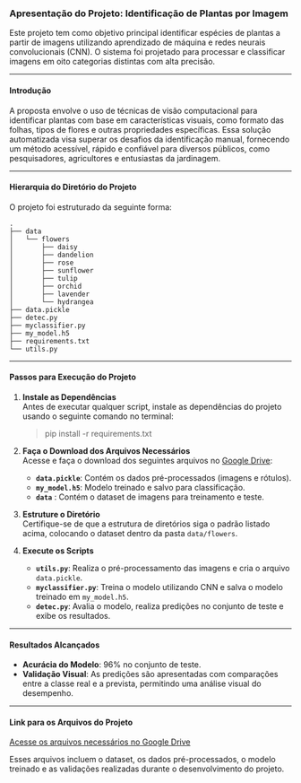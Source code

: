 ### Apresentação do Projeto: Identificação de Plantas por Imagem  

Este projeto tem como objetivo principal identificar espécies de plantas a partir de imagens utilizando aprendizado de máquina e redes neurais convolucionais (CNN). O sistema foi projetado para processar e classificar imagens em oito categorias distintas com alta precisão.

---

#### **Introdução**  
A proposta envolve o uso de técnicas de visão computacional para identificar plantas com base em características visuais, como formato das folhas, tipos de flores e outras propriedades específicas. Essa solução automatizada visa superar os desafios da identificação manual, fornecendo um método acessível, rápido e confiável para diversos públicos, como pesquisadores, agricultores e entusiastas da jardinagem.

---

#### **Hierarquia do Diretório do Projeto**  

O projeto foi estruturado da seguinte forma:  
```
.
├── data
│   └── flowers
│       ├── daisy
│       ├── dandelion
│       ├── rose
│       ├── sunflower
│       ├── tulip
│       ├── orchid
│       ├── lavender
│       └── hydrangea
├── data.pickle
├── detec.py
├── myclassifier.py
├── my_model.h5
├── requirements.txt
└── utils.py
```

---

#### **Passos para Execução do Projeto**

1. **Instale as Dependências**  
   Antes de executar qualquer script, instale as dependências do projeto usando o seguinte comando no terminal:  
   
   > pip install -r requirements.txt

2. **Faça o Download dos Arquivos Necessários**  
   Acesse e faça o download dos seguintes arquivos no [Google Drive](https://drive.google.com/drive/u/2/folders/10GnSyr6heh_wUFy9MQA39cm5VyOTo1ST):  
   - **`data.pickle`**: Contém os dados pré-processados (imagens e rótulos).  
   - **`my_model.h5`**: Modelo treinado e salvo para classificação. 
   - **`data`** : Contém o dataset de imagens para treinamento e teste.

3. **Estruture o Diretório**  
   Certifique-se de que a estrutura de diretórios siga o padrão listado acima, colocando o dataset dentro da pasta `data/flowers`.

4. **Execute os Scripts**  
   - **`utils.py`**: Realiza o pré-processamento das imagens e cria o arquivo `data.pickle`.  
   - **`myclassifier.py`**: Treina o modelo utilizando CNN e salva o modelo treinado em `my_model.h5`.  
   - **`detec.py`**: Avalia o modelo, realiza predições no conjunto de teste e exibe os resultados.

---

#### **Resultados Alcançados**  
- **Acurácia do Modelo**: 96% no conjunto de teste.  
- **Validação Visual**: As predições são apresentadas com comparações entre a classe real e a prevista, permitindo uma análise visual do desempenho.  

---

#### **Link para os Arquivos do Projeto**  
[Acesse os arquivos necessários no Google Drive](https://drive.google.com/drive/u/2/folders/10GnSyr6heh_wUFy9MQA39cm5VyOTo1ST)  

Esses arquivos incluem o dataset, os dados pré-processados, o modelo treinado e as validações realizadas durante o desenvolvimento do projeto.